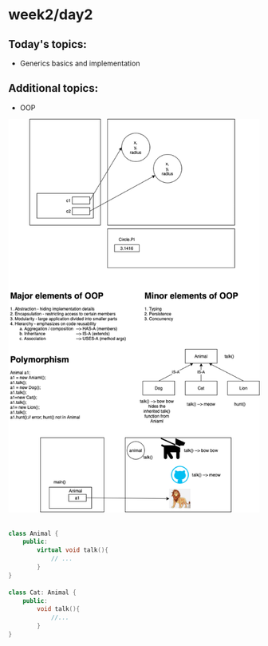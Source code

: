 # week2/day2

## Today's topics:

-   Generics basics and implementation

## Additional topics:

-   OOP

![](./concepts.dio.png)

```c++

class Animal {
    public:
        virtual void talk(){
            // ...
        }
}

class Cat: Animal {
    public:
        void talk(){
            //...
        }
}

```
